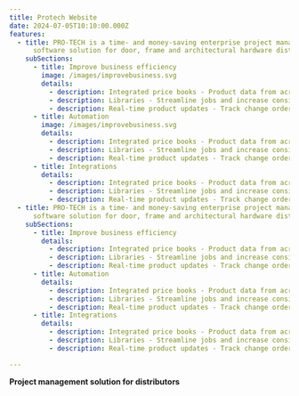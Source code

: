 ```yaml
---
title: Protech Website
date: 2024-07-05T10:10:00.000Z
features:
  - title: PRO-TECH is a time- and money-saving enterprise project management
      software solution for door, frame and architectural hardware distributors
    subSections:
      - title: Improve business efficiency
        image: /images/improvebusiness.svg
        details:
          - description: Integrated price books - Product data from across the industry is at your disposal with access to manufacturers' price books
          - description: Libraries - Streamline jobs and increase consistency and accuracy when configuring and estimating project items
          - description: Real-time product updates - Track change orders and impact to price as the project evolves
      - title: Automation
        image: /images/improvebusiness.svg
        details:
          - description: Integrated price books - Product data from across the industry is at your disposal with access to manufacturers' price books
          - description: Libraries - Streamline jobs and increase consistency and accuracy when configuring and estimating project items
          - description: Real-time product updates - Track change orders and impact to price as the project evolves
      - title: Integrations
        details:
          - description: Integrated price books - Product data from across the industry is at your disposal with access to manufacturers' price books
          - description: Libraries - Streamline jobs and increase consistency and accuracy when configuring and estimating project items
          - description: Real-time product updates - Track change orders and impact to price as the project evolves
  - title: PRO-TECH is a time- and money-saving enterprise project management
      software solution for door, frame and architectural hardware distributors
    subSections:
      - title: Improve business efficiency
        details:
          - description: Integrated price books - Product data from across the industry is at your disposal with access to manufacturers' price books
          - description: Libraries - Streamline jobs and increase consistency and accuracy when configuring and estimating project items
          - description: Real-time product updates - Track change orders and impact to price as the project evolves
      - title: Automation
        details:
          - description: Integrated price books - Product data from across the industry is at your disposal with access to manufacturers' price books
          - description: Libraries - Streamline jobs and increase consistency and accuracy when configuring and estimating project items
          - description: Real-time product updates - Track change orders and impact to price as the project evolves
      - title: Integrations
        details:
          - description: Integrated price books - Product data from across the industry is at your disposal with access to manufacturers' price books
          - description: Libraries - Streamline jobs and increase consistency and accuracy when configuring and estimating project items
          - description: Real-time product updates - Track change orders and impact to price as the project evolves

---
```

**Project management solution for distributors**
